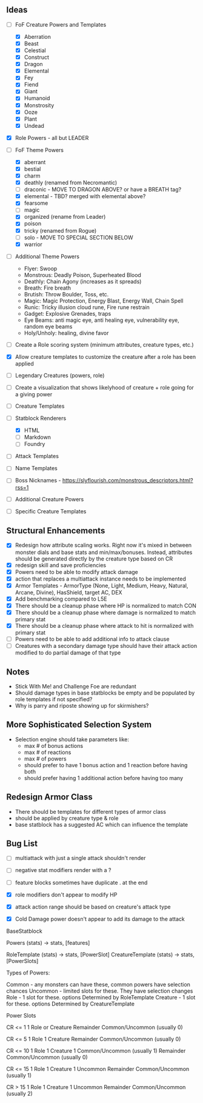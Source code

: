 
## Ideas

- [ ] FoF Creature Powers and Templates
  - [x] Aberration
  - [x] Beast
  - [x] Celestial
  - [x] Construct
  - [x] Dragon
  - [x] Elemental
  - [x] Fey
  - [x] Fiend
  - [x] Giant
  - [x] Humanoid
  - [x] Monstrosity
  - [x] Ooze
  - [x] Plant
  - [x] Undead
- [x] Role Powers - all but LEADER
- [ ] FoF Theme Powers
  - [x] aberrant
  - [x] bestial
  - [x] charm
  - [x] deathly (renamed from Necromantic)
  - [ ] draconic - MOVE TO DRAGON ABOVE? or have a BREATH tag?
  - [x] elemental - TBD? merged with elemental above?
  - [x] fearsome
  - [ ] magic
  - [x] organized (rename from Leader)
  - [x] poison
  - [x] tricky (renamed from Rogue)
  - [ ] solo - MOVE TO SPECIAL SECTION BELOW
  - [x] warrior
- [ ] Additional Theme Powers
  - Flyer: Swoop
  - Monstrous: Deadly Poison, Superheated Blood
  - Deathly: Chain Agony (increases as it spreads)
  - Breath: Fire breath
  - Brutish: Throw Boulder, Toss, etc.
  - Magic: Magic Protection, Energy Blast, Energy Wall, Chain Spell
  - Runic: Tricky illusion cloud rune, Fire rune restrain
  - Gadget: Explosive Grenades, traps
  - Eye Beams: anti magic eye, anti healing eye, vulnerability eye, random eye beams
  - Holy/Unholy: healing, divine favor
- [ ] Create a Role scoring system (minimum attributes, creature types, etc.)
- [x] Allow creature templates to customize the creature after a role has been applied
- [ ] Legendary Creatures (powers, role)
- [ ] Create a visualization that shows likelyhood of creature + role going for a giving power
- [ ] Creature Templates
- [ ] Statblock Renderers
  - [x] HTML
  - [ ] Markdown
  - [ ] Foundry
- [ ] Attack Templates
- [ ] Name Templates
- [ ] Boss Nicknames - https://slyflourish.com/monstrous_descriptors.html?rss=1
- [ ] Additional Creature Powers
- [ ] Specific Creature Templates


## Structural Enhancements

- [x] Redesign how attribute scaling works. Right now it's mixed in between monster dials and base stats and min/max/bonuses. Instead, attributes should be generated directly by the creature type based on CR
- [x] redesign skill and save proficiencies
- [x] Powers need to be able to modify attack damage
- [x] action that replaces a multiattack instance needs to be implemented
- [x] Armor Templates - ArmorType (None, Light, Medium, Heavy, Natural, Arcane, Divine), HasShield, target AC, DEX
- [x] Add benchmarking compared to L5E
- [x] There should be a cleanup phase where HP is normalized to match CON
- [x] There should be a cleanup phase where damage is normalized to match primary stat
- [x] There should be a cleanup phase where attack to hit is normalized with primary stat
- [ ] Powers need to be able to add additional info to attack clause
- [ ] Creatures with a secondary damage type should have their attack action modified to do partial damage of that type

## Notes

- Stick With Me! and Challenge Foe are redundant
- Should damage types in base statblocks be empty and be populated by role templates if not specified?
- Why is parry and riposte showing up for skirmishers?

## More Sophisticated Selection System

- Selection engine should take parameters like:
  - max # of bonus actions
  - max # of reactions
  - max # of powers
  - should prefer to have 1 bonus action and 1 reaction before having both
  - should prefer having 1 additional action before having too many

## Redesign Armor Class
  - There should be templates for different types of armor class
  - should be applied by creature type & role
  - base statblock has a suggested AC which can influence the template


## Bug List

- [ ] multiattack with just a single attack shouldn't render
- [ ] negative stat modifiers render with a ?
- [ ] feature blocks sometimes have duplicate . at the end
- [x] role modifiers don't appear to modify HP
- [x] attack action range should be based on creature's attack type
- [x] Cold Damage power doesn't appear to add its damage to the attack



BaseStatblock

Powers (stats) -> stats, [features]

RoleTemplate (stats) -> stats, [PowerSlot]
CreatureTemplate (stats) -> stats, [PowerSlots]


Types of Powers:

Common - any monsters can have these, common powers have selection chances
Uncommon - limited slots for these. They have selection changes
Role - 1 slot for these. options Determined by RoleTemplate
Creature - 1 slot for these. options Determined by CreatureTemplate

Power Slots

CR <= 1
  1 Role or Creature
  Remainder Common/Uncommon (usually 0)

CR <= 5
  1 Role
  1 Creature
  Remainder Common/Uncommon (usually 0)

CR <= 10
  1 Role
  1 Creature
  1 Common/Uncommon (usually 1)
  Remainder Common/Uncommon (usually 0)

CR <= 15
  1 Role
  1 Creature
  1 Uncommon
  Remainder Common/Uncommon (usually 1)

CR > 15
  1 Role
  1 Creature
  1 Uncommon
  Remainder Common/Uncommon (usually 2)
